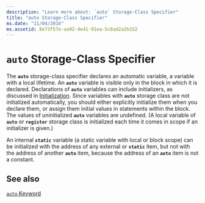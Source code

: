 ```yaml
---
description: "Learn more about: `auto` Storage-Class Specifier"
title: "auto Storage-Class Specifier"
ms.date: "11/04/2016"
ms.assetid: 8e73f57e-aa92-4e41-91ea-5c8ad2a2b332
---
```

# `auto` Storage-Class Specifier

The **`auto`** storage-class specifier declares an automatic variable, a variable with a local lifetime. An **`auto`** variable is visible only in the block in which it is declared. Declarations of **`auto`** variables can include initializers, as discussed in [Initialization](../c-language/initialization.md). Since variables with **`auto`** storage class are not initialized automatically, you should either explicitly initialize them when you declare them, or assign them initial values in statements within the block. The values of uninitialized **`auto`** variables are undefined. (A local variable of **`auto`** or **`register`** storage class is initialized each time it comes in scope if an initializer is given.)

An internal **`static`** variable (a static variable with local or block scope) can be initialized with the address of any external or **`static`** item, but not with the address of another **`auto`** item, because the address of an **`auto`** item is not a constant.

## See also

[`auto` Keyword](../cpp/auto-cpp.md)
